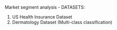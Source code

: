 Market segment analysis -
DATASETS:
1. US Health Insurance Dataset 
2. Dermatology Dataset (Multi-class classification)